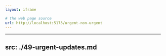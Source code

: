```yaml
---
layout: iframe

# the web page source
url: http://localhost:5173/urgent-non-urgent
---
```


---
src: ./49-urgent-updates.md
---
